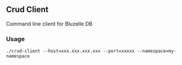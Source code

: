 ## Crud Client

Command line client for Bluzelle DB

### Usage

`./crud-client --host=xxx.xxx.xxx.xxx --port=xxxxx --namespace=my-namespace`